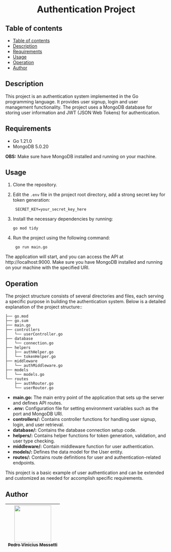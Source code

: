 <h1 align="center">Authentication Project</h1>

## Table of contents
- [Table of contents](#table-of-contents)
- [Description](#description)
- [Requirements](#requirements)
- [Usage](#usage)
- [Operation](#operation)
- [Author](#author)

## Description
This project is an authentication system implemented in the Go programming language. It provides user signup, login and user management functionality. The project uses a MongoDB database for storing user information and JWT (JSON Web Tokens) for authentication.

## Requirements

- Go 1.21.0
- MongoDB 5.0.20

**OBS:** Make sure have MongoDB installed and running on your machine.

## Usage

1. Clone the repository.
2. Edit the `.env` file in the project root directory, add a strong secret key for token generation:

        SECRET_KEY=your_secret_key_here

3. Install the necessary dependencies by running:
    
       go mod tidy

4. Run the project using the following command:

        go run main.go

The application will start, and you can access the API at http://localhost:9000. Make sure you have MongoDB installed and running on your machine with the specified URI.

## Operation

The project structure consists of several directories and files, each serving a specific purpose in building the authentication system. Below is a detailed explanation of the project structure::

```
├── go.mod
├── go.sum
├── main.go
├── controllers
│   └── userController.go
├── database
│   └── connection.go
├── helpers
│   ├── authHelper.go
│   └── tokenHelper.go
├── middleware
│   └── authMiddleware.go
├── models
│   └── models.go
└── routes
    ├── authRouter.go
    └── userRouter.go
```

- **main.go:** The main entry point of the application that sets up the server and defines API routes.
- **.env:** Configuration file for setting environment variables such as the port and MongoDB URI.
- **controllers/:** Contains controller functions for handling user signup, login, and user retrieval.
- **database/:** Contains the database connection setup code.
- **helpers/:** Contains helper functions for token generation, validation, and user type checking.
- **middleware/:** Contain middleware function for user authentication.
- **models/:** Defines the data model for the User entity.
- **routes/:** Contains route definitions for user and authentication-related endpoints.

This project is a basic example of user authentication and can be extended and customized as needed for accomplish specific requirements.

## Author
| [<img src="https://avatars.githubusercontent.com/u/105685220?v=4" width=115><br><sub>Pedro Vinicius Messetti</sub>](https://github.com/pedromessetti) |
| :---------------------------------------------------------------------------------------------------------------------------------------------------: |
